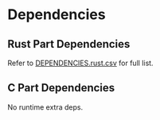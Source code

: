 # Dependencies

## Rust Part Dependencies

Refer to [DEPENDENCIES.rust.csv](./DEPENDENCIES.rust.csv) for full list.

## C Part Dependencies

No runtime extra deps.
